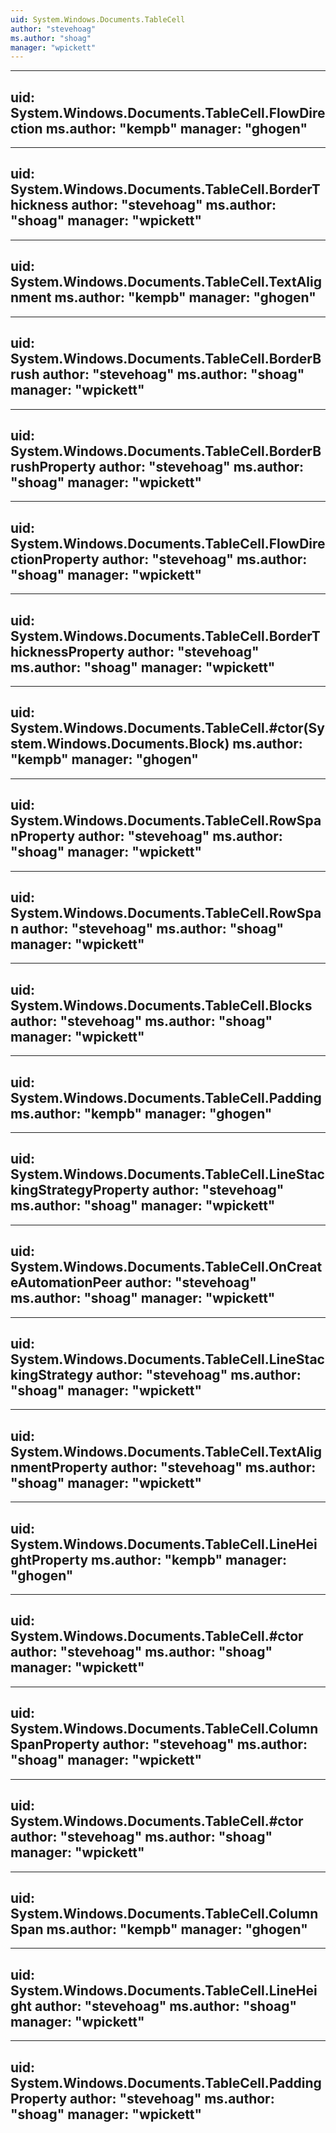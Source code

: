 ```yaml
---
uid: System.Windows.Documents.TableCell
author: "stevehoag"
ms.author: "shoag"
manager: "wpickett"
---
```


---
uid: System.Windows.Documents.TableCell.FlowDirection
ms.author: "kempb"
manager: "ghogen"
---

---
uid: System.Windows.Documents.TableCell.BorderThickness
author: "stevehoag"
ms.author: "shoag"
manager: "wpickett"
---

---
uid: System.Windows.Documents.TableCell.TextAlignment
ms.author: "kempb"
manager: "ghogen"
---

---
uid: System.Windows.Documents.TableCell.BorderBrush
author: "stevehoag"
ms.author: "shoag"
manager: "wpickett"
---

---
uid: System.Windows.Documents.TableCell.BorderBrushProperty
author: "stevehoag"
ms.author: "shoag"
manager: "wpickett"
---

---
uid: System.Windows.Documents.TableCell.FlowDirectionProperty
author: "stevehoag"
ms.author: "shoag"
manager: "wpickett"
---

---
uid: System.Windows.Documents.TableCell.BorderThicknessProperty
author: "stevehoag"
ms.author: "shoag"
manager: "wpickett"
---

---
uid: System.Windows.Documents.TableCell.#ctor(System.Windows.Documents.Block)
ms.author: "kempb"
manager: "ghogen"
---

---
uid: System.Windows.Documents.TableCell.RowSpanProperty
author: "stevehoag"
ms.author: "shoag"
manager: "wpickett"
---

---
uid: System.Windows.Documents.TableCell.RowSpan
author: "stevehoag"
ms.author: "shoag"
manager: "wpickett"
---

---
uid: System.Windows.Documents.TableCell.Blocks
author: "stevehoag"
ms.author: "shoag"
manager: "wpickett"
---

---
uid: System.Windows.Documents.TableCell.Padding
ms.author: "kempb"
manager: "ghogen"
---

---
uid: System.Windows.Documents.TableCell.LineStackingStrategyProperty
author: "stevehoag"
ms.author: "shoag"
manager: "wpickett"
---

---
uid: System.Windows.Documents.TableCell.OnCreateAutomationPeer
author: "stevehoag"
ms.author: "shoag"
manager: "wpickett"
---

---
uid: System.Windows.Documents.TableCell.LineStackingStrategy
author: "stevehoag"
ms.author: "shoag"
manager: "wpickett"
---

---
uid: System.Windows.Documents.TableCell.TextAlignmentProperty
author: "stevehoag"
ms.author: "shoag"
manager: "wpickett"
---

---
uid: System.Windows.Documents.TableCell.LineHeightProperty
ms.author: "kempb"
manager: "ghogen"
---

---
uid: System.Windows.Documents.TableCell.#ctor
author: "stevehoag"
ms.author: "shoag"
manager: "wpickett"
---

---
uid: System.Windows.Documents.TableCell.ColumnSpanProperty
author: "stevehoag"
ms.author: "shoag"
manager: "wpickett"
---

---
uid: System.Windows.Documents.TableCell.#ctor
author: "stevehoag"
ms.author: "shoag"
manager: "wpickett"
---

---
uid: System.Windows.Documents.TableCell.ColumnSpan
ms.author: "kempb"
manager: "ghogen"
---

---
uid: System.Windows.Documents.TableCell.LineHeight
author: "stevehoag"
ms.author: "shoag"
manager: "wpickett"
---

---
uid: System.Windows.Documents.TableCell.PaddingProperty
author: "stevehoag"
ms.author: "shoag"
manager: "wpickett"
---
